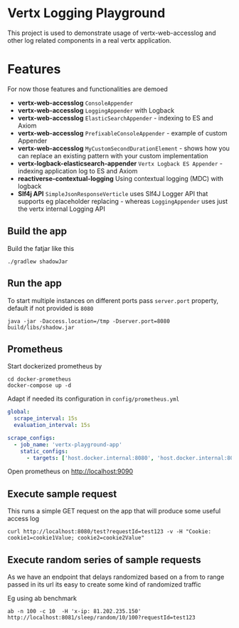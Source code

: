 # Vertx Logging Playground

This project is used to demonstrate usage of vertx-web-accesslog and other log related components in a real vertx application.

# Features 

For now those features and functionalities are demoed

* **vertx-web-accesslog** `ConsoleAppender`
* **vertx-web-accesslog** `LoggingAppender` with Logback
* **vertx-web-accesslog** `ElasticSearchAppender` - indexing to ES and Axiom
* **vertx-web-accesslog** `PrefixableConsoleAppender` - example of custom Appender
* **vertx-web-accesslog** `MyCustomSecondDurationElement` - shows how you can replace an existing pattern with your custom implementation
* **vertx-logback-elasticsearch-appender** `Vertx Logback ES Appender` - indexing application log to ES and Axiom
* **reactiverse-contextual-logging** Using contextual logging (MDC) with logback
* **Slf4j API** `SimpleJsonResponseVerticle` uses Slf4J Logger API that supports eg placeholder replacing - whereas `LoggingAppender` uses just the vertx internal Logging API



## Build the app

Build the fatjar like this

```*.sh-session
./gradlew shadowJar
```

## Run the app


To start multiple instances on different ports pass `server.port` property, default if not provided is `8080`

```*.sh-session
java -jar -Daccess.location=/tmp -Dserver.port=8080 build/libs/shadow.jar
```

## Prometheus

Start dockerized prometheus by 

```*.sh-session
cd docker-prometheus
docker-compose up -d
```

Adapt if needed its configuration in `config/prometheus.yml` 
 
```yaml
global: 
  scrape_interval: 15s 
  evaluation_interval: 15s

scrape_configs:
  - job_name: 'vertx-playground-app'
    static_configs:
      - targets: ['host.docker.internal:8080', 'host.docker.internal:8081']
```

Open prometheus on [http://localhost:9090](http://localhost:9090)

## Execute sample request

This runs a simple GET request on the app that will produce some useful access log

```*.sh-session
curl http://localhost:8080/test?requestId=test123 -v -H "Cookie: cookie1=cookie1Value; cookie2=cookie2Value"
```

## Execute random series of sample requests

As we have an endpoint that delays randomized based on a from to range passed in its url its easy to create some kind of randomized traffic

Eg using ab benchmark

```*.sh-session
ab -n 100 -c 10  -H 'x-ip: 81.202.235.150' http://localhost:8081/sleep/random/10/100?requestId=test123
```
